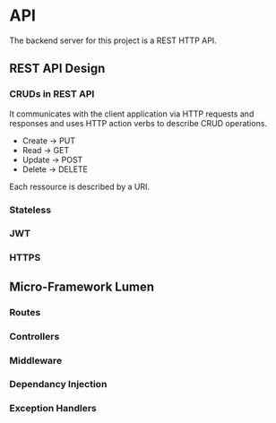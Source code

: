 # API

The backend server for this project is a REST HTTP API.

## REST API Design
### CRUDs in REST API
It communicates with the
client application via HTTP requests and responses and uses HTTP action verbs
to describe CRUD operations.

* Create -> PUT
* Read -> GET
* Update -> POST
* Delete -> DELETE

Each ressource is described by a URI.

### Stateless

### JWT

### HTTPS

## Micro-Framework Lumen

### Routes
### Controllers
### Middleware
### Dependancy Injection
### Exception Handlers